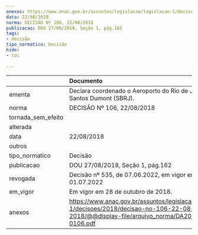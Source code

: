 ```yaml
---
anexos: https://www.anac.gov.br/assuntos/legislacao/legislacao-1/decisoes/2018/decisao-no-106-22-08-2018/@@display-file/arquivo_norma/DA2018-0106.pdf
data: 22/08/2018
norma: DECISÃO Nº 106, 22/08/2018
publicacao: DOU 27/08/2018, Seção 1, pág.162
tags:
- decisão
tipo_normatico: Decisão
hide: 
- toc 
 
---
```


|                    | Documento                                                                                                                                     |
|:-------------------|:----------------------------------------------------------------------------------------------------------------------------------------------|
| ementa             | Declara coordenado o Aeroporto do Rio de Janeiro - Santos Dumont (SBRJ).                                                                      |
| norma              | DECISÃO Nº 106, 22/08/2018                                                                                                                    |
| tornada_sem_efeito |                                                                                                                                               |
| alterada           |                                                                                                                                               |
| data               | 22/08/2018                                                                                                                                    |
| outros             |                                                                                                                                               |
| tipo_normatico     | Decisão                                                                                                                                       |
| publicacao         | DOU 27/08/2018, Seção 1, pág.162                                                                                                              |
| revogada           | Decisão nº 535, de 07.06.2022, em vigor em 01.07.2022                                                                                         |
| em_vigor           | Em vigor em 28 de outubro de 2018.                                                                                                            |
| anexos             | https://www.anac.gov.br/assuntos/legislacao/legislacao-1/decisoes/2018/decisao-no-106-22-08-2018/@@display-file/arquivo_norma/DA2018-0106.pdf |
